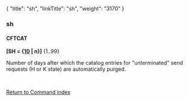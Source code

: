 {
    "title": "sh",
    "linkTitle": "sh",
    "weight": "3170"
}<span id="sh"></span>

### sh

#### CFTCAT

**\[SH = {<u>10</u> | n}\]** {1..99}

Number of days after which the catalog entries for "unterminated"
send requests (H or K state) are automatically purged.

 

[Return to Command index](../../)
